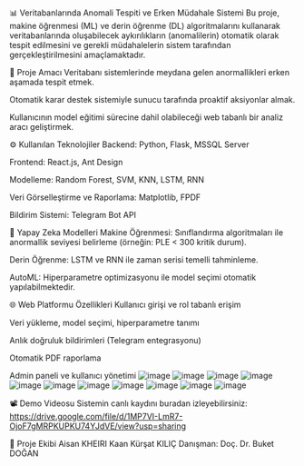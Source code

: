 📊 Veritabanlarında Anomali Tespiti ve Erken Müdahale Sistemi
Bu proje, makine öğrenmesi (ML) ve derin öğrenme (DL) algoritmalarını kullanarak veritabanlarında oluşabilecek aykırılıkların (anomalilerin) otomatik olarak tespit edilmesini ve gerekli müdahalelerin sistem tarafından gerçekleştirilmesini amaçlamaktadır.

🎯 Proje Amacı
Veritabanı sistemlerinde meydana gelen anormallikleri erken aşamada tespit etmek.

Otomatik karar destek sistemiyle sunucu tarafında proaktif aksiyonlar almak.

Kullanıcının model eğitimi sürecine dahil olabileceği web tabanlı bir analiz aracı geliştirmek.

⚙️ Kullanılan Teknolojiler
Backend: Python, Flask, MSSQL Server

Frontend: React.js, Ant Design

Modelleme: Random Forest, SVM, KNN, LSTM, RNN

Veri Görselleştirme ve Raporlama: Matplotlib, FPDF

Bildirim Sistemi: Telegram Bot API

🧠 Yapay Zeka Modelleri
Makine Öğrenmesi: Sınıflandırma algoritmaları ile anormallik seviyesi belirleme (örneğin: PLE < 300 kritik durum).

Derin Öğrenme: LSTM ve RNN ile zaman serisi temelli tahminleme.

AutoML: Hiperparametre optimizasyonu ile model seçimi otomatik yapılabilmektedir.

🌐 Web Platformu Özellikleri
Kullanıcı girişi ve rol tabanlı erişim

Veri yükleme, model seçimi, hiperparametre tanımı

Anlık doğruluk bildirimleri (Telegram entegrasyonu)

Otomatik PDF raporlama

Admin paneli ve kullanıcı yönetimi
![image](https://github.com/user-attachments/assets/1a19ebd3-b6ec-4977-8309-f5388c06d41b)
![image](https://github.com/user-attachments/assets/50e61cea-8b27-47ec-a5a4-a04fd31ef785)
![image](https://github.com/user-attachments/assets/8f9eb23b-6efd-432d-b50e-a14201567629)
![image](https://github.com/user-attachments/assets/d1128143-c9ca-4801-b3a0-59f245804f13)
![image](https://github.com/user-attachments/assets/b226c7f5-2670-4802-9beb-c433276cfbb8)
![image](https://github.com/user-attachments/assets/70e8bab7-6440-4267-b667-059d07c5b136)
![image](https://github.com/user-attachments/assets/f0308e85-ad4b-4efb-b143-0e314b401e60)
![image](https://github.com/user-attachments/assets/ec4642b4-15aa-43ff-a5e9-a500e1a458a7)
![image](https://github.com/user-attachments/assets/2e4137e9-90af-4ac9-bf12-790ae1fe5b23)
![image](https://github.com/user-attachments/assets/ee50d63b-2b9d-46e8-b166-ac6b8a8aeb90)
![image](https://github.com/user-attachments/assets/2c223416-afe8-4c06-83d1-5097e6babf9a)


📽️ Demo Videosu
Sistemin canlı kaydını buradan izleyebilirsiniz:
https://drive.google.com/file/d/1MP7VI-LmR7-OjoF7gMRPKUPKU74YJdVE/view?usp=sharing

👥 Proje Ekibi
Aisan KHEIRI
Kaan Kürşat KILIÇ
Danışman: Doç. Dr. Buket DOĞAN
